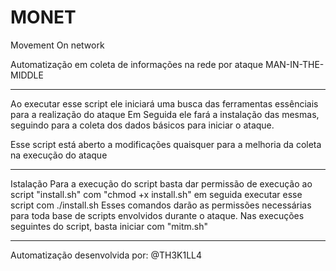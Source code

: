 # MONET
 Movement On network
 
Automatização em coleta de informações na rede por ataque MAN-IN-THE-MIDDLE

-------------------------------------------------------------------------------------------------------------
 
 Ao executar esse script ele iniciará uma busca das ferramentas essênciais
para a realização do ataque
 Em Seguida ele fará a instalação das mesmas, seguindo para a coleta dos dados
básicos para iniciar o ataque.

Esse script está aberto a modificações quaisquer para a melhoria da coleta na execução do ataque

-------------------------------------------------------------------------------------------------------------

Istalação
 Para a execução do script basta dar permissão de execução ao script "install.sh" com "chmod +x install.sh"
em seguida executar esse script com ./install.sh
 Esses comandos darão as permissões necessárias para toda base de scripts envolvidos durante o ataque.
Nas execuções seguintes do script, basta iniciar com "mitm.sh"

-------------------------------------------------------------------------------------------------------------

Automatização desenvolvida por: @TH3K1LL4
